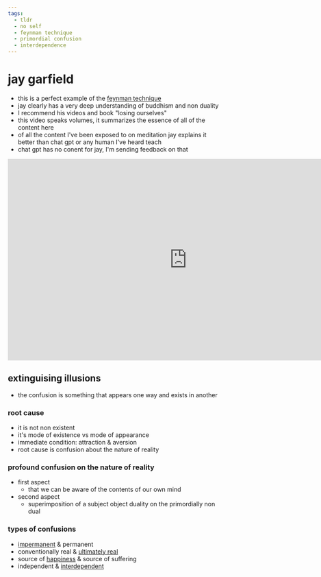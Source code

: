 ```yaml
---
tags:
  - tldr 
  - no self 
  - feynman technique
  - primordial confusion 
  - interdependence 
---
```

# jay garfield

- this is a perfect example of the [feynman technique](feynman.md)
- jay clearly has a very deep understanding of buddhism and non duality
- I recommend his videos and book "losing ourselves"
- this video speaks volumes, it summarizes the essence of all of the content here
- of all the content I've been exposed to on meditation jay explains it better than chat gpt or any human I've heard teach
- chat gpt has no conent for jay, I'm sending feedback on that

<iframe width="835" height="470" src="https://www.youtube.com/embed/2RavAQoqxOY" title="Primordial confusion" frameborder="0" allow="accelerometer; autoplay; clipboard-write; encrypted-media; gyroscope; picture-in-picture; web-share" allowfullscreen></iframe>

## extinguising illusions

- the confusion is something that appears one way and exists in another

### root cause

- it is not non existent
- it's mode of existence vs mode of appearance
- immediate condition: attraction & aversion
- root cause is confusion about the nature of reality

### profound confusion on the nature of reality

- first aspect
  - that we can be aware of the contents of our own mind
- second aspect
  - superimposition of a subject object duality on the primordially non dual

### types of confusions

- [impermanent](impermenence.md) & permanent
- conventionally real & [ultimately real](emptiness.md)
- source of [happiness](hapiness.md) & source of suffering
- independent & [interdependent](interdependence.md)
